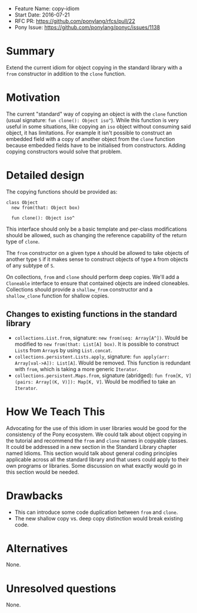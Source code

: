 - Feature Name: copy-idiom
- Start Date: 2016-07-21
- RFC PR: https://github.com/ponylang/rfcs/pull/22
- Pony Issue: https://github.com/ponylang/ponyc/issues/1138

# Summary

Extend the current idiom for object copying in the standard library with a `from` constructor in addition to the `clone` function.

# Motivation

The current "standard" way of copying an object is with the `clone` function (usual signature: `fun clone(): Object iso^`). While this function is very useful in some situations, like copying an `iso` object without consuming said object, it has limitations. For example it isn't possible to construct an embedded field with a copy of another object from the `clone` function because embedded fields have to be initialised from constructors. Adding copying constructors would solve that problem.

# Detailed design

The copying functions should be provided as:

```
class Object
  new from(that: Object box)

  fun clone(): Object iso^
```

This interface should only be a basic template and per-class modifications should be allowed, such as changing the reference capability of the return type of `clone`.

The `from` constructor on a given type `A` should be allowed to take objects of another type `S` if it makes sense to construct objects of type `A` from objects of any subtype of `S`.

On collections, `from` and `clone` should perform deep copies. We'll add a `Cloneable` interface to ensure that contained objects are indeed cloneables. Collections should provide a `shallow_from` constructor and a `shallow_clone` function for shallow copies.

## Changes to existing functions in the standard library

- `collections.List.from`, signature: `new from(seq: Array[A^])`. Would be modified to `new from(that: List[A] box)`. It is possible to construct `List`s from `Array`s by using `List.concat`.
- `collections.persistent.Lists.apply`, signature: `fun apply(arr: Array[val->A]): List[A]`. Would be removed. This function is redundant with `from`, which is taking a more generic `Iterator`.
- `collections.persistent.Maps.from`, signature (abridged): `fun from[K, V](pairs: Array[(K, V)]): Map[K, V]`. Would be modified to take an `Iterator`.

# How We Teach This

Advocating for the use of this idiom in user libraries would be good for the consistency of the Pony ecosystem. We could talk about object copying in the tutorial and recommend the `from` and `clone` names in copyable classes. It could be addressed in a new section in the Standard Library chapter named Idioms. This section would talk about general coding principles applicable across all the standard library and that users could apply to their own programs or libraries. Some discussion on what exactly would go in this section would be needed.

# Drawbacks

- This can introduce some code duplication between `from` and `clone`.
- The new shallow copy vs. deep copy distinction would break existing code.

# Alternatives

None.

# Unresolved questions

None.
